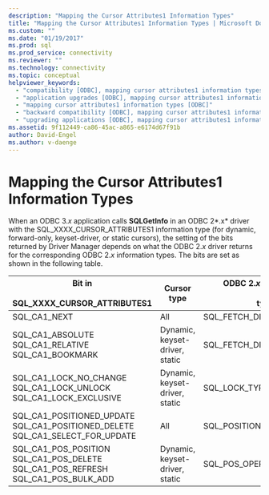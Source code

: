 ```yaml
---
description: "Mapping the Cursor Attributes1 Information Types"
title: "Mapping the Cursor Attributes1 Information Types | Microsoft Docs"
ms.custom: ""
ms.date: "01/19/2017"
ms.prod: sql
ms.prod_service: connectivity
ms.reviewer: ""
ms.technology: connectivity
ms.topic: conceptual
helpviewer_keywords: 
  - "compatibility [ODBC], mapping cursor attributes1 information types"
  - "application upgrades [ODBC], mapping cursor attributes1 information types"
  - "mapping cursor attributes1 information types [ODBC]"
  - "backward compatibility [ODBC], mapping cursor attributes1 information types"
  - "upgrading applications [ODBC], mapping cursor attributes1 information types"
ms.assetid: 9f112449-ca86-45ac-a865-e6174d67f91b
author: David-Engel
ms.author: v-daenge
---
```

# Mapping the Cursor Attributes1 Information Types
When an ODBC 3.*x* application calls **SQLGetInfo** in an ODBC 2*.x* driver with the SQL_XXXX_CURSOR_ATTRIBUTES1 information type (for dynamic, forward-only, keyset-driver, or static cursors), the setting of the bits returned by Driver Manager depends on what the ODBC 2.*x* driver returns for the corresponding ODBC 2.*x* information types. The bits are set as shown in the following table.  
  
|Bit in<br /><br /> SQL_XXXX_CURSOR_ATTRIBUTES1|Cursor type|ODBC 2.*x* information<br /><br /> type|  
|-----------------------------------------------|-----------------|-------------------------------------|  
|SQL_CA1_NEXT|All|SQL_FETCH_DIRECTION|  
|SQL_CA1_ABSOLUTE SQL_CA1_RELATIVE SQL_CA1_BOOKMARK|Dynamic, keyset-driver, static|SQL_FETCH_DIRECTION|  
|SQL_CA1_LOCK_NO_CHANGE SQL_CA1_LOCK_UNLOCK SQL_CA1_LOCK_EXCLUSIVE|Dynamic, keyset-driver, static|SQL_LOCK_TYPES|  
|SQL_CA1_POSITIONED_UPDATE SQL_CA1_POSITIONED_DELETE SQL_CA1_SELECT_FOR_UPDATE|All|SQL_POSITIONED_STATEMENTS|  
|SQL_CA1_POS_POSITION SQL_CA1_POS_DELETE SQL_CA1_POS_REFRESH SQL_CA1_POS_BULK_ADD|Dynamic, keyset-driver, static|SQL_POS_OPERATIONS|
